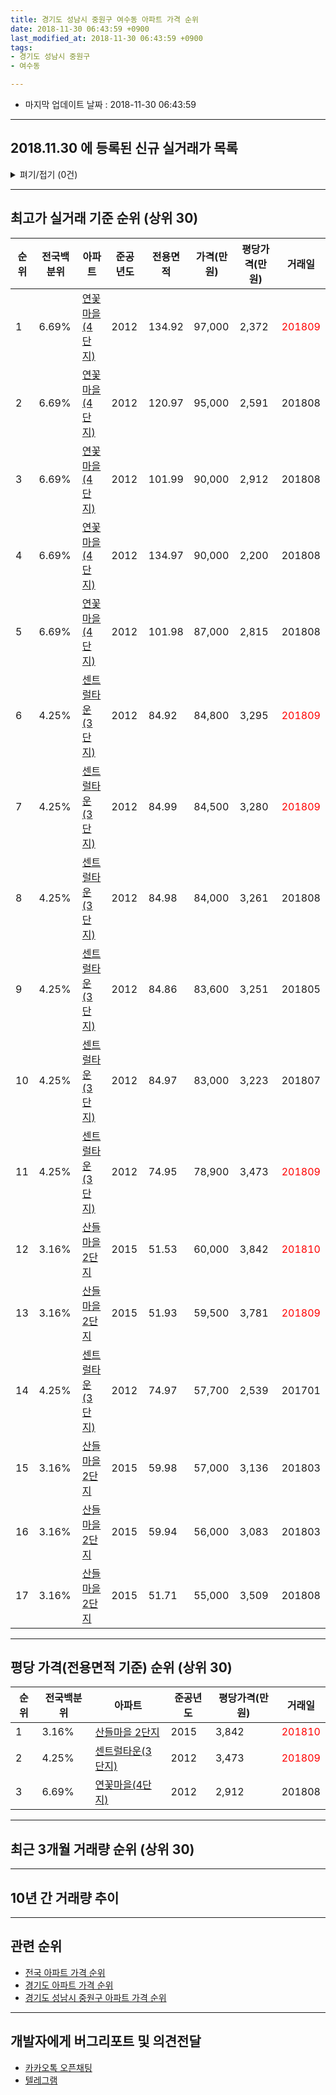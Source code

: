 ```yaml
---
title: 경기도 성남시 중원구 여수동 아파트 가격 순위
date: 2018-11-30 06:43:59 +0900
last_modified_at: 2018-11-30 06:43:59 +0900
tags:
- 경기도 성남시 중원구
- 여수동

---
```


* 마지막 업데이트 날짜 : 2018-11-30 06:43:59

---

## 2018.11.30 에 등록된 신규 실거래가 목록

<details>
<summary>펴기/접기 (0건)</summary>
<div markdown="1">

|아파트|전국백분위|준공년도|전용면적|가격(만원)|평당가격(만원)|거래일|
|---|---|---|---|---|---|---|
|없음|||||||


</div>
</details>

---

## 최고가 실거래 기준 순위 (상위 30)


|순위|전국백분위|아파트|준공년도|전용면적|가격(만원)|평당가격(만원)|거래일|
|---|---|---|---|---|---|---|---|
|1|6.69%|[연꽃마을(4단지)](https://search.naver.com/search.naver?query=%EA%B2%BD%EA%B8%B0%EB%8F%84+%EC%84%B1%EB%82%A8%EC%8B%9C+%EC%A4%91%EC%9B%90%EA%B5%AC+%EC%97%AC%EC%88%98%EB%8F%99+%EC%97%B0%EA%BD%83%EB%A7%88%EC%9D%84%284%EB%8B%A8%EC%A7%80%29)|2012|134.92|97,000|2,372|<span style="color:red">201809</span>|
|2|6.69%|[연꽃마을(4단지)](https://search.naver.com/search.naver?query=%EA%B2%BD%EA%B8%B0%EB%8F%84+%EC%84%B1%EB%82%A8%EC%8B%9C+%EC%A4%91%EC%9B%90%EA%B5%AC+%EC%97%AC%EC%88%98%EB%8F%99+%EC%97%B0%EA%BD%83%EB%A7%88%EC%9D%84%284%EB%8B%A8%EC%A7%80%29)|2012|120.97|95,000|2,591|201808|
|3|6.69%|[연꽃마을(4단지)](https://search.naver.com/search.naver?query=%EA%B2%BD%EA%B8%B0%EB%8F%84+%EC%84%B1%EB%82%A8%EC%8B%9C+%EC%A4%91%EC%9B%90%EA%B5%AC+%EC%97%AC%EC%88%98%EB%8F%99+%EC%97%B0%EA%BD%83%EB%A7%88%EC%9D%84%284%EB%8B%A8%EC%A7%80%29)|2012|101.99|90,000|2,912|201808|
|4|6.69%|[연꽃마을(4단지)](https://search.naver.com/search.naver?query=%EA%B2%BD%EA%B8%B0%EB%8F%84+%EC%84%B1%EB%82%A8%EC%8B%9C+%EC%A4%91%EC%9B%90%EA%B5%AC+%EC%97%AC%EC%88%98%EB%8F%99+%EC%97%B0%EA%BD%83%EB%A7%88%EC%9D%84%284%EB%8B%A8%EC%A7%80%29)|2012|134.97|90,000|2,200|201808|
|5|6.69%|[연꽃마을(4단지)](https://search.naver.com/search.naver?query=%EA%B2%BD%EA%B8%B0%EB%8F%84+%EC%84%B1%EB%82%A8%EC%8B%9C+%EC%A4%91%EC%9B%90%EA%B5%AC+%EC%97%AC%EC%88%98%EB%8F%99+%EC%97%B0%EA%BD%83%EB%A7%88%EC%9D%84%284%EB%8B%A8%EC%A7%80%29)|2012|101.98|87,000|2,815|201808|
|6|4.25%|[센트럴타운(3단지)](https://search.naver.com/search.naver?query=%EA%B2%BD%EA%B8%B0%EB%8F%84+%EC%84%B1%EB%82%A8%EC%8B%9C+%EC%A4%91%EC%9B%90%EA%B5%AC+%EC%97%AC%EC%88%98%EB%8F%99+%EC%84%BC%ED%8A%B8%EB%9F%B4%ED%83%80%EC%9A%B4%283%EB%8B%A8%EC%A7%80%29)|2012|84.92|84,800|3,295|<span style="color:red">201809</span>|
|7|4.25%|[센트럴타운(3단지)](https://search.naver.com/search.naver?query=%EA%B2%BD%EA%B8%B0%EB%8F%84+%EC%84%B1%EB%82%A8%EC%8B%9C+%EC%A4%91%EC%9B%90%EA%B5%AC+%EC%97%AC%EC%88%98%EB%8F%99+%EC%84%BC%ED%8A%B8%EB%9F%B4%ED%83%80%EC%9A%B4%283%EB%8B%A8%EC%A7%80%29)|2012|84.99|84,500|3,280|<span style="color:red">201809</span>|
|8|4.25%|[센트럴타운(3단지)](https://search.naver.com/search.naver?query=%EA%B2%BD%EA%B8%B0%EB%8F%84+%EC%84%B1%EB%82%A8%EC%8B%9C+%EC%A4%91%EC%9B%90%EA%B5%AC+%EC%97%AC%EC%88%98%EB%8F%99+%EC%84%BC%ED%8A%B8%EB%9F%B4%ED%83%80%EC%9A%B4%283%EB%8B%A8%EC%A7%80%29)|2012|84.98|84,000|3,261|201808|
|9|4.25%|[센트럴타운(3단지)](https://search.naver.com/search.naver?query=%EA%B2%BD%EA%B8%B0%EB%8F%84+%EC%84%B1%EB%82%A8%EC%8B%9C+%EC%A4%91%EC%9B%90%EA%B5%AC+%EC%97%AC%EC%88%98%EB%8F%99+%EC%84%BC%ED%8A%B8%EB%9F%B4%ED%83%80%EC%9A%B4%283%EB%8B%A8%EC%A7%80%29)|2012|84.86|83,600|3,251|201805|
|10|4.25%|[센트럴타운(3단지)](https://search.naver.com/search.naver?query=%EA%B2%BD%EA%B8%B0%EB%8F%84+%EC%84%B1%EB%82%A8%EC%8B%9C+%EC%A4%91%EC%9B%90%EA%B5%AC+%EC%97%AC%EC%88%98%EB%8F%99+%EC%84%BC%ED%8A%B8%EB%9F%B4%ED%83%80%EC%9A%B4%283%EB%8B%A8%EC%A7%80%29)|2012|84.97|83,000|3,223|201807|
|11|4.25%|[센트럴타운(3단지)](https://search.naver.com/search.naver?query=%EA%B2%BD%EA%B8%B0%EB%8F%84+%EC%84%B1%EB%82%A8%EC%8B%9C+%EC%A4%91%EC%9B%90%EA%B5%AC+%EC%97%AC%EC%88%98%EB%8F%99+%EC%84%BC%ED%8A%B8%EB%9F%B4%ED%83%80%EC%9A%B4%283%EB%8B%A8%EC%A7%80%29)|2012|74.95|78,900|3,473|<span style="color:red">201809</span>|
|12|3.16%|[산들마을 2단지](https://search.naver.com/search.naver?query=%EA%B2%BD%EA%B8%B0%EB%8F%84+%EC%84%B1%EB%82%A8%EC%8B%9C+%EC%A4%91%EC%9B%90%EA%B5%AC+%EC%97%AC%EC%88%98%EB%8F%99+%EC%82%B0%EB%93%A4%EB%A7%88%EC%9D%84+2%EB%8B%A8%EC%A7%80)|2015|51.53|60,000|3,842|<span style="color:red">201810</span>|
|13|3.16%|[산들마을 2단지](https://search.naver.com/search.naver?query=%EA%B2%BD%EA%B8%B0%EB%8F%84+%EC%84%B1%EB%82%A8%EC%8B%9C+%EC%A4%91%EC%9B%90%EA%B5%AC+%EC%97%AC%EC%88%98%EB%8F%99+%EC%82%B0%EB%93%A4%EB%A7%88%EC%9D%84+2%EB%8B%A8%EC%A7%80)|2015|51.93|59,500|3,781|<span style="color:red">201809</span>|
|14|4.25%|[센트럴타운(3단지)](https://search.naver.com/search.naver?query=%EA%B2%BD%EA%B8%B0%EB%8F%84+%EC%84%B1%EB%82%A8%EC%8B%9C+%EC%A4%91%EC%9B%90%EA%B5%AC+%EC%97%AC%EC%88%98%EB%8F%99+%EC%84%BC%ED%8A%B8%EB%9F%B4%ED%83%80%EC%9A%B4%283%EB%8B%A8%EC%A7%80%29)|2012|74.97|57,700|2,539|201701|
|15|3.16%|[산들마을 2단지](https://search.naver.com/search.naver?query=%EA%B2%BD%EA%B8%B0%EB%8F%84+%EC%84%B1%EB%82%A8%EC%8B%9C+%EC%A4%91%EC%9B%90%EA%B5%AC+%EC%97%AC%EC%88%98%EB%8F%99+%EC%82%B0%EB%93%A4%EB%A7%88%EC%9D%84+2%EB%8B%A8%EC%A7%80)|2015|59.98|57,000|3,136|201803|
|16|3.16%|[산들마을 2단지](https://search.naver.com/search.naver?query=%EA%B2%BD%EA%B8%B0%EB%8F%84+%EC%84%B1%EB%82%A8%EC%8B%9C+%EC%A4%91%EC%9B%90%EA%B5%AC+%EC%97%AC%EC%88%98%EB%8F%99+%EC%82%B0%EB%93%A4%EB%A7%88%EC%9D%84+2%EB%8B%A8%EC%A7%80)|2015|59.94|56,000|3,083|201803|
|17|3.16%|[산들마을 2단지](https://search.naver.com/search.naver?query=%EA%B2%BD%EA%B8%B0%EB%8F%84+%EC%84%B1%EB%82%A8%EC%8B%9C+%EC%A4%91%EC%9B%90%EA%B5%AC+%EC%97%AC%EC%88%98%EB%8F%99+%EC%82%B0%EB%93%A4%EB%A7%88%EC%9D%84+2%EB%8B%A8%EC%A7%80)|2015|51.71|55,000|3,509|201808|


---

## 평당 가격(전용면적 기준) 순위 (상위 30)


|순위|전국백분위|아파트|준공년도|평당가격(만원)|거래일|
|---|---|---|---|---|---|
|1|3.16%|[산들마을 2단지](https://search.naver.com/search.naver?query=%EA%B2%BD%EA%B8%B0%EB%8F%84+%EC%84%B1%EB%82%A8%EC%8B%9C+%EC%A4%91%EC%9B%90%EA%B5%AC+%EC%97%AC%EC%88%98%EB%8F%99+%EC%82%B0%EB%93%A4%EB%A7%88%EC%9D%84+2%EB%8B%A8%EC%A7%80)|2015|3,842|<span style="color:red">201810</span>|
|2|4.25%|[센트럴타운(3단지)](https://search.naver.com/search.naver?query=%EA%B2%BD%EA%B8%B0%EB%8F%84+%EC%84%B1%EB%82%A8%EC%8B%9C+%EC%A4%91%EC%9B%90%EA%B5%AC+%EC%97%AC%EC%88%98%EB%8F%99+%EC%84%BC%ED%8A%B8%EB%9F%B4%ED%83%80%EC%9A%B4%283%EB%8B%A8%EC%A7%80%29)|2012|3,473|<span style="color:red">201809</span>|
|3|6.69%|[연꽃마을(4단지)](https://search.naver.com/search.naver?query=%EA%B2%BD%EA%B8%B0%EB%8F%84+%EC%84%B1%EB%82%A8%EC%8B%9C+%EC%A4%91%EC%9B%90%EA%B5%AC+%EC%97%AC%EC%88%98%EB%8F%99+%EC%97%B0%EA%BD%83%EB%A7%88%EC%9D%84%284%EB%8B%A8%EC%A7%80%29)|2012|2,912|201808|


---

## 최근 3개월 거래량 순위 (상위 30)


<div style="width:100%;">
    <canvas id="deal_count_ranking" height="250"></canvas>
</div>


<script>
new Chart(document.getElementById("deal_count_ranking"), {
    type: 'horizontalBar',
    data: {
        labels: ['센트럴타운(3단지)', '산들마을 2단지', '연꽃마을(4단지)'],
        datasets: [{
            label: '실거래 수',
            data: [11, 7, 2],
            borderColor: "rgba(255, 0, 128, 1)",
            backgroundColor: "rgba(255, 0, 128, 0.5)",
            fill: false,
        }]
    },
    options: {
        responsive: true,
        title: {
            display: true,
            text: '최근 3개월 거래량 순위'
        },
        tooltips: {
            mode: 'index',
            intersect: false,
            callbacks: {
                title: function(tooltipItems, data) {
                    return "실거래 수:";
                },
                label: function(tooltipItem, data) {
                    return data.labels[tooltipItem.index] + ": " + tooltipItem.xLabel;
                }
            }
        },
        hover: {
            mode: 'nearest',
            intersect: true
        },
        scales: {
            xAxes: [{
                display: true,
                scaleLabel: {
                    display: true,
                    labelString: '실거래 수'
                },
                ticks: {
                    suggestedMin: 0,
                }
            }],
            yAxes: [{
                display: true,
                ticks: {
                    autoSkip: false,
                    callback: function(value, index, values) {
                        if (value.length > 15)
                            return value.substr(0, 13) + "...";
                        else
                            return value;
                    }
                },
                scaleLabel: {
                    display: false,
                }
            }]
        }
    }
});

</script>


---

## 10년 간 거래량 추이


<div style="width:100%;">
    <canvas id="deal_progress" height="250"></canvas>
</div>

<script>
new Chart(document.getElementById("deal_progress"), {
    type: 'line',
    data: {
        labels: ['200811','200812','200901','200902','200903','200904','200905','200906','200907','200908','200909','200910','200911','200912','201001','201002','201003','201004','201005','201006','201007','201008','201009','201010','201011','201012','201101','201102','201103','201104','201105','201106','201107','201108','201109','201110','201111','201112','201201','201202','201203','201204','201205','201206','201207','201208','201209','201210','201211','201212','201301','201302','201303','201304','201305','201306','201307','201308','201309','201310','201311','201312','201401','201402','201403','201404','201405','201406','201407','201408','201409','201410','201411','201412','201501','201502','201503','201504','201505','201506','201507','201508','201509','201510','201511','201512','201601','201602','201603','201604','201605','201606','201607','201608','201609','201610','201611','201612','201701','201702','201703','201704','201705','201706','201707','201708','201709','201710','201711','201712','201801','201802','201803','201804','201805','201806','201807','201808','201809','201810','201811'],
        datasets: [{
            label: '실거래 수',
            pointRadius: 1,
            data: [0, 0, 0, 0, 0, 0, 0, 0, 0, 0, 0, 0, 0, 0, 0, 0, 0, 0, 0, 0, 0, 0, 0, 0, 0, 0, 0, 0, 0, 0, 0, 0, 0, 0, 0, 0, 0, 0, 0, 0, 0, 0, 0, 0, 0, 0, 0, 0, 0, 0, 0, 0, 1, 0, 0, 0, 0, 0, 0, 0, 1, 0, 0, 0, 0, 2, 0, 0, 1, 0, 0, 1, 0, 1, 0, 5, 20, 16, 17, 12, 13, 6, 13, 22, 7, 25, 39, 20, 11, 9, 11, 18, 17, 19, 20, 24, 8, 9, 3, 14, 14, 17, 21, 25, 25, 20, 20, 14, 16, 13, 36, 15, 7, 7, 7, 8, 8, 25, 19, 1, 0],
            borderColor: "rgba(255, 201, 14, 1)",
            backgroundColor: "rgba(255, 201, 14, 0.5)",
            fill: true,
        }]
    },
    options: {
        responsive: true,
        title: {
            display: true,
            text: '10년간 거래량 추이'
        },
        tooltips: {
            mode: 'index',
            intersect: false,
        },
        hover: {
            mode: 'nearest',
            intersect: true
        },
        scales: {
            xAxes: [{
                display: true,
                scaleLabel: {
                    display: true,
                    labelString: '년/월'
                }
            }],
            yAxes: [{
                display: true,
                ticks: {
                    suggestedMin: 0,
                },
                scaleLabel: {
                    display: true,
                    labelString: '실거래 수'
                }
            }]
        }
    }
});

</script>


---

## 관련 순위

- [전국 아파트 가격 순위](https://inasie.github.io/apt-ranking/전국)
- [경기도 아파트 가격 순위](https://inasie.github.io/apt-ranking/경기도)
- [경기도 성남시 중원구 아파트 가격 순위](https://inasie.github.io/apt-ranking/경기도-성남시-중원구)


---

## 개발자에게 버그리포트 및 의견전달

- [카카오톡 오픈채팅](https://open.kakao.com/o/gLJUAP4)
- [텔레그램](https://t.me/inasie)

